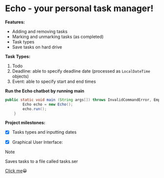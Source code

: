 # Echo - your personal task manager!

**Features:**

- Adding and removing tasks
- Marking and unmarking tasks (as completed)
- Task types
- Save tasks on hard drive

**Task Types:**
1. Todo
2. Deadline: able to specify deadline date
   (processed as `LocalDateTime` objects)
3. Event: able to specify start and end times

**Run the Echo chatbot by running main**
``` java 
public static void main (String args[]) throws InvalidCommandError, EmptyDescriptionError {
        Echo echo = new Echo();
        echo.run();
    }
``` 

**Project milestones:**
- [x] Tasks types and inputting dates
- [x] Graphical User Interface:


> [!NOTE]
> Saves tasks to a file called tasks.ser

[Click me](https://www.youtube.com/watch?v=dQw4w9WgXcQ&skip_registered_account_check=true):grinning:
